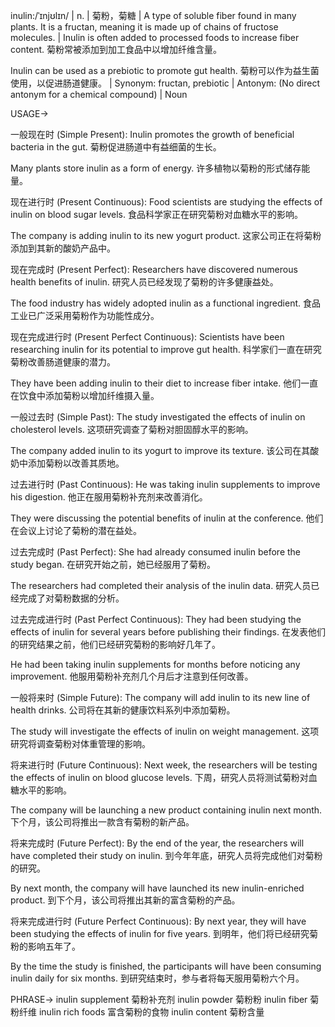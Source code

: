 inulin:/ˈɪnjʊlɪn/ | n. | 菊粉，菊糖 | A type of soluble fiber found in many plants. It is a fructan, meaning it is made up of chains of fructose molecules.  |  Inulin is often added to processed foods to increase fiber content. 菊粉常被添加到加工食品中以增加纤维含量。

Inulin can be used as a prebiotic to promote gut health. 菊粉可以作为益生菌使用，以促进肠道健康。 |  Synonym: fructan, prebiotic | Antonym:  (No direct antonym for a chemical compound) | Noun


USAGE->

一般现在时 (Simple Present):
Inulin promotes the growth of beneficial bacteria in the gut. 菊粉促进肠道中有益细菌的生长。

Many plants store inulin as a form of energy. 许多植物以菊粉的形式储存能量。


现在进行时 (Present Continuous):
Food scientists are studying the effects of inulin on blood sugar levels. 食品科学家正在研究菊粉对血糖水平的影响。

The company is adding inulin to its new yogurt product.  这家公司正在将菊粉添加到其新的酸奶产品中。


现在完成时 (Present Perfect):
Researchers have discovered numerous health benefits of inulin. 研究人员已经发现了菊粉的许多健康益处。

The food industry has widely adopted inulin as a functional ingredient. 食品工业已广泛采用菊粉作为功能性成分。


现在完成进行时 (Present Perfect Continuous):
Scientists have been researching inulin for its potential to improve gut health. 科学家们一直在研究菊粉改善肠道健康的潜力。

They have been adding inulin to their diet to increase fiber intake. 他们一直在饮食中添加菊粉以增加纤维摄入量。


一般过去时 (Simple Past):
The study investigated the effects of inulin on cholesterol levels. 这项研究调查了菊粉对胆固醇水平的影响。

The company added inulin to its yogurt to improve its texture.  该公司在其酸奶中添加菊粉以改善其质地。


过去进行时 (Past Continuous):
He was taking inulin supplements to improve his digestion. 他正在服用菊粉补充剂来改善消化。

They were discussing the potential benefits of inulin at the conference. 他们在会议上讨论了菊粉的潜在益处。


过去完成时 (Past Perfect):
She had already consumed inulin before the study began.  在研究开始之前，她已经服用了菊粉。

The researchers had completed their analysis of the inulin data. 研究人员已经完成了对菊粉数据的分析。


过去完成进行时 (Past Perfect Continuous):
They had been studying the effects of inulin for several years before publishing their findings. 在发表他们的研究结果之前，他们已经研究菊粉的影响好几年了。

He had been taking inulin supplements for months before noticing any improvement. 他服用菊粉补充剂几个月后才注意到任何改善。


一般将来时 (Simple Future):
The company will add inulin to its new line of health drinks. 公司将在其新的健康饮料系列中添加菊粉。

The study will investigate the effects of inulin on weight management. 这项研究将调查菊粉对体重管理的影响。


将来进行时 (Future Continuous):
Next week, the researchers will be testing the effects of inulin on blood glucose levels. 下周，研究人员将测试菊粉对血糖水平的影响。

The company will be launching a new product containing inulin next month.  下个月，该公司将推出一款含有菊粉的新产品。


将来完成时 (Future Perfect):
By the end of the year, the researchers will have completed their study on inulin. 到今年年底，研究人员将完成他们对菊粉的研究。

By next month, the company will have launched its new inulin-enriched product. 到下个月，该公司将推出其新的富含菊粉的产品。



将来完成进行时 (Future Perfect Continuous):
By next year, they will have been studying the effects of inulin for five years. 到明年，他们将已经研究菊粉的影响五年了。

By the time the study is finished, the participants will have been consuming inulin daily for six months. 到研究结束时，参与者将每天服用菊粉六个月。



PHRASE->
inulin supplement 菊粉补充剂
inulin powder 菊粉粉
inulin fiber 菊粉纤维
inulin rich foods 富含菊粉的食物
inulin content 菊粉含量
